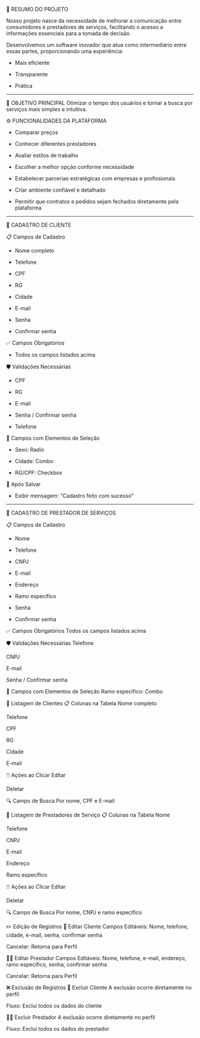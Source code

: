 🧩 RESUMO DO PROJETO

Nosso projeto nasce da necessidade de melhorar a comunicação entre consumidores e prestadores de serviços, facilitando o acesso a informações essenciais para a tomada de decisão.

Desenvolvemos um software inovador que atua como intermediário entre essas partes, proporcionando uma experiência:

- Mais eficiente

- Transparente

- Prática
______________________________________________________________________________________________________________________
🎯 OBJETIVO PRINCIPAL
Otimizar o tempo dos usuários e tornar a busca por serviços mais simples e intuitiva.

⚙️ FUNCIONALIDADES DA PLATAFORMA
- Comparar preços

- Conhecer diferentes prestadores

- Avaliar estilos de trabalho

- Escolher a melhor opção conforme necessidade

- Estabelecer parcerias estratégicas com empresas e profissionais

- Criar ambiente confiável e detalhado

- Permitir que contratos e pedidos sejam fechados diretamente pela plataforma
______________________________________________________________________________________________________________________
👤 CADASTRO DE CLIENTE

📋 Campos de Cadastro
- Nome completo

- Telefone

- CPF

- RG

- Cidade

- E-mail

- Senha

- Confirmar senha

✅ Campos Obrigatórios
- Todos os campos listados acima

🛡️ Validações Necessárias
- CPF

- RG

- E-mail

- Senha / Confirmar senha

- Telefone

🔘 Campos com Elementos de Seleção
- Sexo: Radio

- Cidade: Combo

- RG/CPF: Checkbox

💬 Após Salvar
- Exibir mensagem: "Cadastro feito com sucesso"
______________________________________________________________________________________________________________________
🧰 CADASTRO DE PRESTADOR DE SERVIÇOS

📋 Campos de Cadastro
- Nome

- Telefone

- CNPJ

- E-mail

- Endereço

- Ramo específico

- Senha

- Confirmar senha

✅ Campos Obrigatórios
Todos os campos listados acima

🛡️ Validações Necessárias
Telefone

CNPJ

E-mail

Senha / Confirmar senha

🔘 Campos com Elementos de Seleção
Ramo específico: Combo

📄 Listagem de Clientes
📋 Colunas na Tabela
Nome completo

Telefone

CPF

RG

Cidade

E-mail

🖱️ Ações ao Clicar
Editar

Deletar

🔍 Campo de Busca
Por nome, CPF e E-mail

🧾 Listagem de Prestadores de Serviço
📋 Colunas na Tabela
Nome

Telefone

CNPJ

E-mail

Endereço

Ramo específico

🖱️ Ações ao Clicar
Editar

Deletar

🔍 Campo de Busca
Por nome, CNPJ e ramo específico

✏️ Edição de Registros
👤 Editar Cliente
Campos Editáveis: Nome, telefone, cidade, e-mail, senha, confirmar senha

Cancelar: Retorna para Perfil

👨‍🔧 Editar Prestador
Campos Editáveis: Nome, telefone, e-mail, endereço, ramo específico, senha, confirmar senha

Cancelar: Retorna para Perfil

❌ Exclusão de Registros
👤 Excluir Cliente
A exclusão ocorre diretamente no perfil

Fluxo: Exclui todos os dados do cliente

👨‍🔧 Excluir Prestador
A exclusão ocorre diretamente no perfil

Fluxo: Exclui todos os dados do prestador
